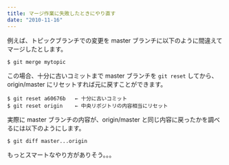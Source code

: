 ```yaml
---
title: マージ作業に失敗したときにやり直す
date: "2010-11-16"
---
```


例えば、トピックブランチでの変更を master ブランチに以下のように間違えてマージしたとします。

~~~
$ git merge mytopic
~~~

この場合、十分に古いコミットまで master ブランチを `git reset` してから、origin/master にリセットすれば元に戻すことができます。

~~~
$ git reset a60676b   ← 十分に古いコミット
$ git reset origin    ← 中央リポジトリの内容相当にリセット
~~~

実際に master ブランチの内容が、origin/master と同じ内容に戻ったかを調べるには以下のようにします。

~~~
$ git diff master...origin
~~~

もっとスマートなやり方がありそう。。。

